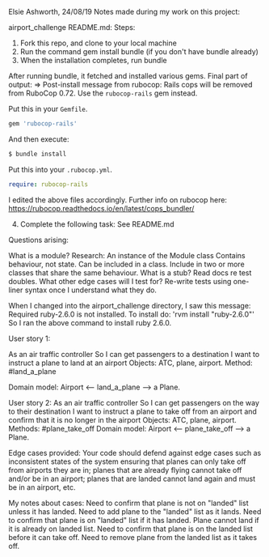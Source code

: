 Elsie Ashworth, 24/08/19
Notes made during my work on this project:

airport_challenge README.md:
Steps:
1. Fork this repo, and clone to your local machine
2. Run the command gem install bundle (if you don't have bundle already)
3. When the installation completes, run bundle

After running bundle, it fetched and installed various gems.
Final part of output:
=>
Post-install message from rubocop:
Rails cops will be removed from RuboCop 0.72. Use the `rubocop-rails` gem instead.

Put this in your `Gemfile`.

```rb
gem 'rubocop-rails'
```

And then execute:

```sh
$ bundle install
```

Put this into your `.rubocop.yml`.

```yaml
require: rubocop-rails
```

I edited the above files accordingly.
Further info on rubocop here:
https://rubocop.readthedocs.io/en/latest/cops_bundler/

4. Complete the following task:
See README.md

Questions arising:

What is a module? Research:
  An instance of the Module class
  Contains behaviour, not state.
  Can be included in a class.
  Include in two or more classes that share the same behaviour.
What is a stub?
Read docs re test doubles.
What other edge cases will I test for?
Re-write tests using one-liner syntax once I understand what they do.

When I changed into the airport_challenge directory, I saw this message:
Required ruby-2.6.0 is not installed.
To install do: 'rvm install "ruby-2.6.0"'
So I ran the above command to install ruby 2.6.0.

User story 1:

As an air traffic controller
So I can get passengers to a destination
I want to instruct a plane to land at an airport
Objects: ATC, plane, airport.
Method: #land_a_plane

Domain model:
Airport <-- land_a_plane --> a Plane.

User story 2:
As an air traffic controller
So I can get passengers on the way to their destination
I want to instruct a plane to take off from an airport
and confirm that it is no longer in the airport
Objects: ATC, plane, airport.
Methods: #plane_take_off
Domain model:
Airport <-- plane_take_off --> a Plane.

Edge cases provided:
Your code should defend against edge cases
such as inconsistent states of the system ensuring that
planes can only take off from airports they are in;
planes that are already flying cannot take off and/or be in an airport;
planes that are landed cannot land again and must be in an airport, etc.

My notes about cases:
Need to confirm that plane is not on "landed" list unless it has landed.
Need to add plane to the "landed" list as it lands.
Need to confirm that plane is on "landed" list if it has landed.
Plane cannot land if it is already on landed list.
Need to confirm that plane is on the landed list before it can take off.
Need to remove plane from the landed list as it takes off.
